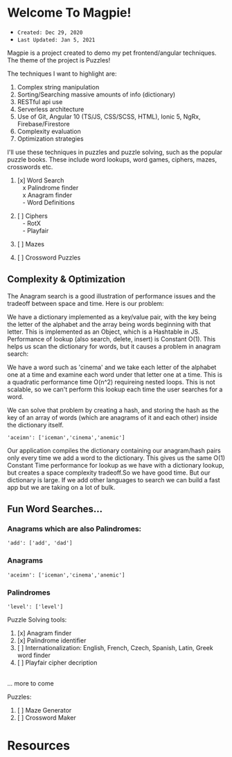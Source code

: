 
# Welcome To Magpie!
- `Created: Dec 29, 2020`
- `Last Updated: Jan 5, 2021`

Magpie is a project created to demo my pet frontend/angular techniques.
The theme of the project is Puzzles!

The techniques I want to highlight are:
1. Complex string manipulation 
2. Sorting/Searching massive amounts of info (dictionary)
3. RESTful api use
4. Serverless architecture
5. Use of Git, Angular 10 (TS/JS, CSS/SCSS, HTML), Ionic 5, NgRx, Firebase/Firestore
6. Complexity evaluation
7. Optimization strategies

I'll use these techniques in puzzles and puzzle solving, such as the popular puzzle books. These include word lookups, word games, ciphers, mazes, crosswords etc.

1. [x] Word Search <br />
    &nbsp;&nbsp;&nbsp;x Palindrome finder <br />
    &nbsp;&nbsp;&nbsp;x Anagram finder <br />
    &nbsp;&nbsp;&nbsp;- Word Definitions <br />

2. [ ] Ciphers <br />
    &nbsp;&nbsp;&nbsp;- RotX  <br />
    &nbsp;&nbsp;&nbsp;- Playfair <br />

3. [ ] Mazes

4. [ ] Crossword Puzzles

## Complexity & Optimization 
The Anagram search is a good illustration of performance issues and the tradeoff between space and time. Here is our problem:

We have a dictionary implemented as a key/value pair, with the key being the letter of the alphabet and the array being words beginning with that letter. This is implemented as an Object, which is a Hashtable
in JS. Performance of lookup (also search, delete, insert) is Constant O(1). This helps us scan the dictionary for words, but it causes a problem in anagram search:

We have a word such as 'cinema' and we take each letter of the alphabet one at a time and examine each word under that letter one at a time. This is a quadratic performance time O(n^2) requireing nested loops. This is not scalable, so we can't perform this lookup each time the user searches for a word.

We can solve that problem by creating a hash, and storing the hash as the key of an array of words
(which are anagrams of it and each other) inside the dictionary itself. 

`'aceimn': ['iceman','cinema','anemic']`

Our application compiles the dictionary containing our anagram/hash pairs only every time we add a word to the dictionary. This gives us the same O(1) Constant Time performance for lookup as we have with a
dictionary lookup, but creates a space complexity tradeoff.So we have good time. But our dictionary is large. If we add other languages to search we can build a
fast app but we are taking on a lot of bulk. 


## Fun Word Searches...

### Anagrams which are also Palindromes:

`'add': ['add', 'dad']`

### Anagrams

`'aceimn': ['iceman','cinema','anemic']`

### Palindromes

`'level': ['level']`



Puzzle Solving tools:
1. [x] Anagram finder
2. [x] Palindrome identifier
3. [ ] Internationalization: English, French, Czech, Spanish, Latin, Greek word finder
4. [ ] Playfair cipher decription 
<br />
... more to come

Puzzles:
1. [ ] Maze Generator
2. [ ] Crossword Maker


# Resources
